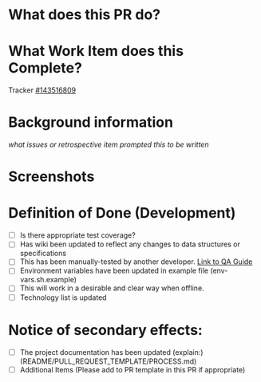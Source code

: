 # What does this PR do?

# What Work Item does this Complete?

Tracker [#143516809](https://www.pivotaltracker.com/story/show/143516809)

# Background information

*what issues or retrospective item prompted this to be written*

# Screenshots

# Definition of Done (Development)

- [ ] Is there appropriate test coverage?
- [ ] Has wiki been updated to reflect any changes to data structures or specifications
- [ ] This has been manually-tested by another developer.  [Link to QA Guide](#this-should-exist)
- [ ] Environment variables have been updated in example file (env-vars.sh.example)
- [ ] This will work in a desirable and clear way when offline.
- [ ] Technology list is updated

# Notice of secondary effects:
- [ ] The project documentation has been updated (explain:)(README/PULL_REQUEST_TEMPLATE/PROCESS.md)
- [ ] Additional Items (Please add to PR template in this PR if appropriate)